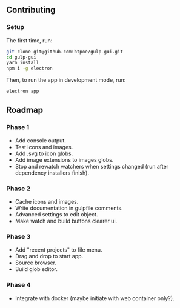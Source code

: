 ## Contributing

### Setup

The first time, run:
```bash
git clone git@github.com:btpoe/gulp-gui.git
cd gulp-gui
yarn install
npm i -g electron
```

Then, to run the app in development mode, run:
```bash
electron app
```

## Roadmap

### Phase 1
- Add console output.
- Test icons and images.
- Add .svg to icon globs.
- Add image extensions to images globs.
- Stop and rewatch watchers when settings changed (run after dependency installers finish).

### Phase 2
- Cache icons and images.
- Write documentation in gulpfile comments.
- Advanced settings to edit object.
- Make watch and build buttons clearer ui.

### Phase 3
- Add "recent projects" to file menu.
- Drag and drop to start app.
- Source browser.
- Build glob editor.

### Phase 4
- Integrate with docker (maybe initiate with web container only?). 
